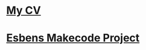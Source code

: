 # [My CV](https://github.com/EsbenGammelgaard/CV/blob/main/EG_CV_DK.pdf)

# [Esbens Makecode Project](https://github.com/EsbenGammelgaard/Teknologiskolen-SensorRead)
